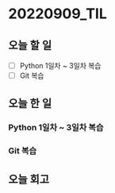 #  20220909_TIL
## 오늘 할 일
- [ ] Python 1일차 ~ 3일차 복습
- [ ] Git 복습

## 오늘 한 일
### Python 1일차 ~ 3일차 복습

### Git 복습

## 오늘 회고
